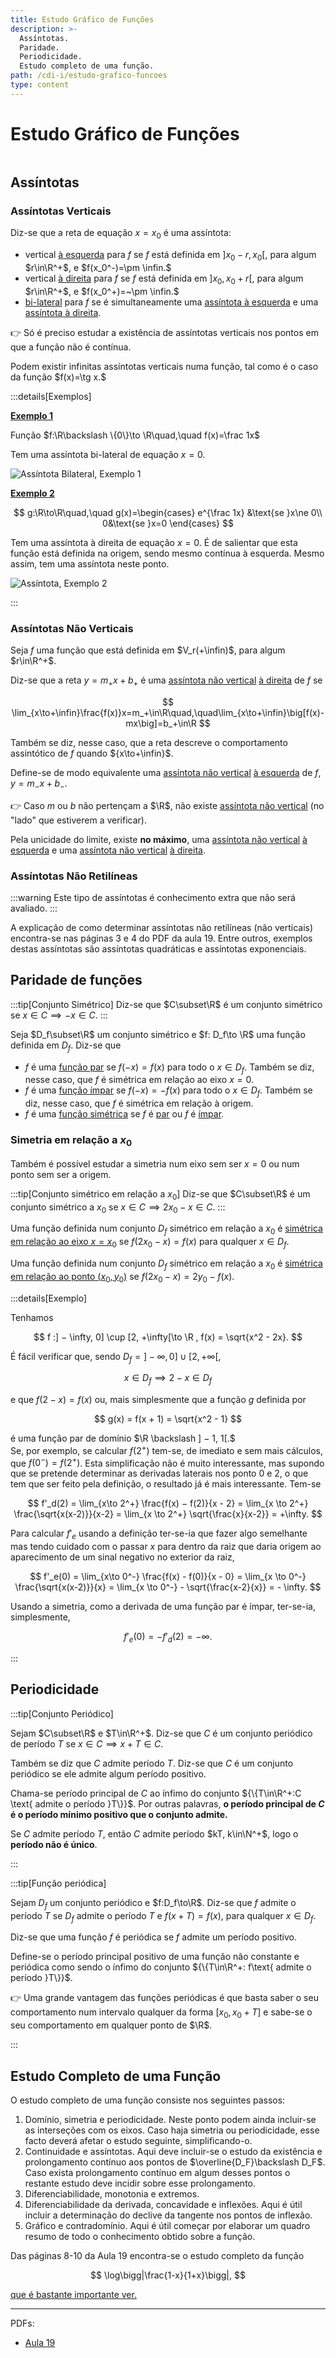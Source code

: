 ```yaml
---
title: Estudo Gráfico de Funções
description: >-
  Assíntotas.
  Paridade.
  Periodicidade.
  Estudo completo de uma função.
path: /cdi-i/estudo-grafico-funcoes
type: content
---
```


# Estudo Gráfico de Funções

```toc

```

## Assíntotas

### Assíntotas Verticais

Diz-se que a reta de equação $x=x_0$ é uma assíntota:

- vertical [à esquerda](color:orange) para $f$ se $f$ está definida em $]x_0 − r, x_0[$, para algum $r\in\R^+$, e $f(x_0^-)=\pm \infin.$
- vertical [à direita](color:orange) para $f$ se $f$ está definida em $]x_0, x_0+r[$, para algum $r\in\R^+$, e $f(x_0^+)=~\pm \infin.$
- [bi-lateral](color:green) para $f$ se é simultaneamente uma [assíntota à esquerda](color:orange) e uma [assíntota à direita](color:orange).

👉 Só é preciso estudar a existência de assíntotas verticais nos pontos em que a função não é contínua.

Podem existir infinitas assíntotas verticais numa função, tal como é o caso da função $f(x)=\tg x.$

:::details[Exemplos]

[**Exemplo 1**](color:orange)

Função $f:\R\backslash \{0\}\to \R\quad,\quad f(x)=\frac 1x$

Tem uma assíntota bi-lateral de equação $x=0$.

![Assíntota Bilateral, Exemplo 1](./assets/0011-ex1-bilateral.png)

[**Exemplo 2**](color:orange)

$$
g:\R\to\R\quad,\quad g(x)=\begin{cases}
e^{\frac 1x} &\text{se }x\ne 0\\
0&\text{se }x=0
\end{cases}
$$

Tem uma assíntota à direita de equação $x=0$. É de salientar que esta função está definida na origem, sendo mesmo contínua à esquerda. Mesmo assim, tem uma assíntota neste ponto.

![Assíntota, Exemplo 2](./assets/0011-ex2-assintota.png)

:::

### Assíntotas Não Verticais

Seja $f$ uma função que está definida em $V_r(+\infin)$, para algum $r\in\R^+$.

Diz-se que a reta ${y=m_+x+b_+}$ é uma [assíntota não vertical](color:orange) [à direita](color:yellow) de $f$ se

$$
\lim_{x\to+\infin}\frac{f(x)}x=m_+\in\R\quad,\quad\lim_{x\to+\infin}\big[f(x)-mx\big]=b_+\in\R
$$

Também se diz, nesse caso, que a reta descreve o comportamento assintótico de $f$ quando ${x\to+\infin}$.

Define-se de modo equivalente uma [assíntota não vertical](color:orange) [à esquerda](color:green) de $f$, ${y=m_{-}x+b_{-}}$.

👉 Caso $m$ ou $b$ não pertençam a $\R$, não existe [assíntota não vertical](color:orange) (no "lado" que estiverem a verificar).

Pela unicidade do limite, existe **no máximo**, uma [assíntota não vertical](color:orange) [à esquerda](color:green) e uma [assíntota não vertical](color:orange) [à direita](color:yellow).

### Assíntotas Não Retilíneas

:::warning
Este tipo de assíntotas é conhecimento extra que não será avaliado.
:::

A explicação de como determinar assíntotas não retilíneas (não verticais) encontra-se nas páginas 3 e 4 do PDF da aula 19. Entre outros, exemplos destas assíntotas são assíntotas quadráticas e assíntotas exponenciais.

## Paridade de funções

:::tip[Conjunto Simétrico]
Diz-se que $C\subset\R$ é um conjunto simétrico se ${x\in C \implies -x\in C}$.
:::

Seja $D_f\subset\R$ um conjunto simétrico e $f: D_f\to \R$ uma função definida em $D_f$. Diz-se que

- $f$ é uma [função par](color:orange) se $f(-x)=f(x)$ para todo o $x\in D_f$. Também se diz, nesse caso, que $f$ é simétrica em relação ao eixo $x=0$.
- $f$ é uma [função ímpar](color:yellow) se $f(-x)=-f(x)$ para todo o $x\in D_f$. Também se diz, nesse caso, que $f$ é simétrica em relação à origem.
- $f$ é uma [função simétrica](color:green) se $f$ é [par](color:orange) ou $f$ é [ímpar](color:yellow).

### Simetria em relação a $x_0$

Também é possível estudar a simetria num eixo sem ser $x=0$ ou num ponto sem ser a origem.

:::tip[Conjunto simétrico em relação a $x_0$]
Diz-se que $C\subset\R$ é um conjunto simétrico a $x_0$ se $x\in C \implies 2x_0-x\in C$.
:::

Uma função definida num conjunto $D_f$ simétrico em relação a $x_0$ é [simétrica em relação ao eixo $x=x_0$](color:orange) se $f(2x_0-x)=f(x)$ para qualquer $x\in D_f$.

Uma função definida num conjunto $D_f$ simétrico em relação a $x_0$ é [simétrica em relação ao ponto $(x_0,y_0)$](color:orange) se $f(2x_0-x)=2y_0-f(x)$.

:::details[Exemplo]

Tenhamos

$$
f :] − \infty, 0] \cup [2, +\infty[\to \R , f(x) = \sqrt{x^2 - 2x}.
$$

É fácil verificar que, sendo $D_f =] − \infty, 0] \cup [2, +\infty[$,

$$
x \in D_f \implies 2 − x \in D_f
$$

e que $f(2 − x) = f(x)$ ou, mais simplesmente que a função $g$ definida por

$$
g(x) = f(x + 1) = \sqrt{x^2 - 1}
$$

é uma função par de domínio $\R \backslash ] − 1, 1[.$  
Se, por exemplo, se calcular $f(2^+)$ tem-se, de imediato e sem mais cálculos, que $f(0^−) = f(2^+)$. Esta simplificação não é muito interessante, mas supondo que se pretende determinar as derivadas laterais nos ponto 0 e 2, o que tem que ser feito pela definição, o resultado já é mais interessante. Tem-se

$$
f'_d(2) = \lim_{x\to 2^+} \frac{f(x) − f(2)}{x - 2} = \lim_{x \to 2^+} \frac{\sqrt{x(x-2)}}{x-2} = \lim_{x \to 2^+} \sqrt{\frac{x}{x-2}} = +\infty.
$$

Para calcular $f'_e$ usando a definição ter-se-ia que fazer algo semelhante mas tendo cuidado com o passar $x$ para dentro da raiz que daria origem ao aparecimento de um sinal negativo no exterior da raiz,

$$
f'_e(0) = \lim_{x\to 0^-} \frac{f(x) - f(0)}{x - 0} = \lim_{x \to 0^-} \frac{\sqrt{x(x-2)}}{x} = \lim_{x \to 0^-} - \sqrt{\frac{x-2}{x}} = - \infty.
$$

Usando a simetria, como a derivada de uma função par é ímpar, ter-se-ia,
simplesmente,

$$
f'_e(0) = −f'_d(2) = −\infty.
$$

:::

## Periodicidade

:::tip[Conjunto Periódico]

Sejam $C\subset\R$ e $T\in\R^+$. Diz-se que $C$ é um conjunto periódico de período $T$ se ${x\in C\implies x+T\in C}$.

Também se diz que $C$ admite período $T$. Diz-se que $C$ é um conjunto periódico se ele admite algum período positivo.

Chama-se período principal de $C$ ao ínfimo do conjunto ${\{T\in\R^+:C \text{ admite o período }T\}}$. Por outras palavras, **o período principal de $C$ é o período mínimo positivo que o conjunto admite.**

Se $C$ admite período $T$, então $C$ admite período $kT, k\in\N^+$, logo o **período não é único**.

:::

:::tip[Função periódica]

Sejam $D_f$ um conjunto periódico e $f:D_f\to\R$. Diz-se que $f$ admite o período $T$ se $D_f$ admite o período $T$ e $f(x+T)=f(x)$, para qualquer $x\in D_f$.

Diz-se que uma função $f$ é periódica se $f$ admite um período positivo.

Define-se o período principal positivo de uma função não constante e periódica como sendo o ínfimo do conjunto ${\{T\in\R^+: f\text{ admite o período }T\}}$.

👉 Uma grande vantagem das funções periódicas é que basta saber o seu comportamento num intervalo qualquer da forma $[x_0,x_0+T]$ e sabe-se o seu comportamento em qualquer ponto de $\R$.

:::

## Estudo Completo de uma Função

O estudo completo de uma função consiste nos seguintes passos:

1. Domínio, simetria e periodicidade. Neste ponto podem ainda incluir-se as interseções com os eixos. Caso haja simetria ou periodicidade, esse facto deverá afetar o estudo seguinte, simplificando-o.
2. Continuidade e assíntotas. Aqui deve incluir-se o estudo da existência e prolongamento contínuo aos pontos de $\overline{D_F}\backslash D_F$. Caso exista prolongamento contínuo em algum desses pontos o restante estudo deve incidir sobre esse prolongamento.
3. Diferenciabilidade, monotonia e extremos.
4. Diferenciabilidade da derivada, concavidade e inflexões. Aqui é útil incluir a determinação do declive da tangente nos pontos de inflexão.
5. Gráfico e contradomínio. Aqui é útil começar por elaborar um quadro resumo de todo
   o conhecimento obtido sobre a função.

Das páginas 8-10 da Aula 19 encontra-se o estudo completo da função

$$
\log\bigg|\frac{1-x}{1+x}\bigg|,
$$

[que é bastante importante ver.](color:orange)

---

PDFs:

- [Aula 19](https://drive.google.com/file/d/12HKX5sQFxU4-WclJRzI9b02uSc6xu4xZ/view?usp=sharing)
